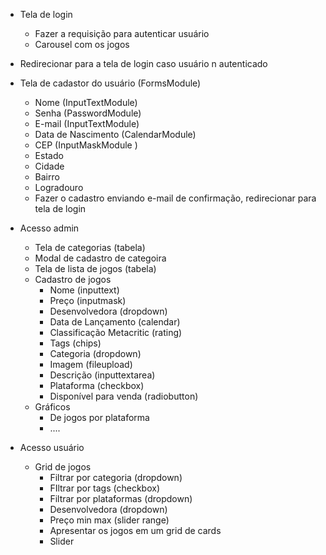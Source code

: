 - Tela de login
  - Fazer a requisição para autenticar usuário
  - Carousel com os jogos
- Redirecionar para a tela de login caso usuário n autenticado

- Tela de cadastor do usuário (FormsModule)
  - Nome (InputTextModule)
  - Senha (PasswordModule)
  - E-mail (InputTextModule)
  - Data de Nascimento (CalendarModule)
  - CEP (InputMaskModule )
  - Estado 
  - Cidade
  - Bairro
  - Logradouro
  - Fazer o cadastro enviando e-mail de confirmação, redirecionar para tela de login

- Acesso admin
  - Tela de categorias (tabela)
  - Modal de cadastro de categoira
  - Tela de lista de jogos (tabela)
  - Cadastro de jogos
    - Nome (inputtext)
    - Preço (inputmask)
    - Desenvolvedora  (dropdown)
    - Data de Lançamento (calendar)
    - Classificação Metacritic (rating)
    - Tags (chips)
    - Categoria (dropdown)
    - Imagem (fileupload)
    - Descrição (inputtextarea)
    - Plataforma (checkbox)
    - Disponível para venda (radiobutton)
  - Gráficos
    - De jogos por plataforma
    - ....


- Acesso usuário
  - Grid de jogos
    - Filtrar por categoria  (dropdown)
    - FIltrar por tags (checkbox)
    - Filtrar por plataformas (dropdown)
    - Desenvolvedora (dropdown)
    - Preço min max (slider range)
    - Apresentar os jogos em um grid de cards
    - Slider 

